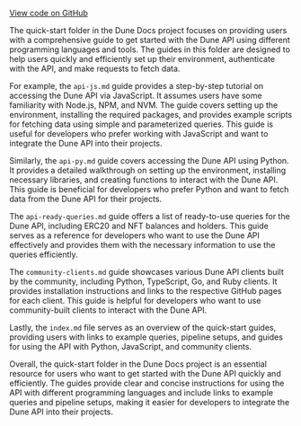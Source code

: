 [View code on GitHub](https://dune.com/tree/master/doc\docs\json\docs\api\quick-start)

The quick-start folder in the Dune Docs project focuses on providing users with a comprehensive guide to get started with the Dune API using different programming languages and tools. The guides in this folder are designed to help users quickly and efficiently set up their environment, authenticate with the API, and make requests to fetch data.

For example, the `api-js.md` guide provides a step-by-step tutorial on accessing the Dune API via JavaScript. It assumes users have some familiarity with Node.js, NPM, and NVM. The guide covers setting up the environment, installing the required packages, and provides example scripts for fetching data using simple and parameterized queries. This guide is useful for developers who prefer working with JavaScript and want to integrate the Dune API into their projects.

Similarly, the `api-py.md` guide covers accessing the Dune API using Python. It provides a detailed walkthrough on setting up the environment, installing necessary libraries, and creating functions to interact with the Dune API. This guide is beneficial for developers who prefer Python and want to fetch data from the Dune API for their projects.

The `api-ready-queries.md` guide offers a list of ready-to-use queries for the Dune API, including ERC20 and NFT balances and holders. This guide serves as a reference for developers who want to use the Dune API effectively and provides them with the necessary information to use the queries efficiently.

The `community-clients.md` guide showcases various Dune API clients built by the community, including Python, TypeScript, Go, and Ruby clients. It provides installation instructions and links to the respective GitHub pages for each client. This guide is helpful for developers who want to use community-built clients to interact with the Dune API.

Lastly, the `index.md` file serves as an overview of the quick-start guides, providing users with links to example queries, pipeline setups, and guides for using the API with Python, JavaScript, and community clients.

Overall, the quick-start folder in the Dune Docs project is an essential resource for users who want to get started with the Dune API quickly and efficiently. The guides provide clear and concise instructions for using the API with different programming languages and include links to example queries and pipeline setups, making it easier for developers to integrate the Dune API into their projects.
